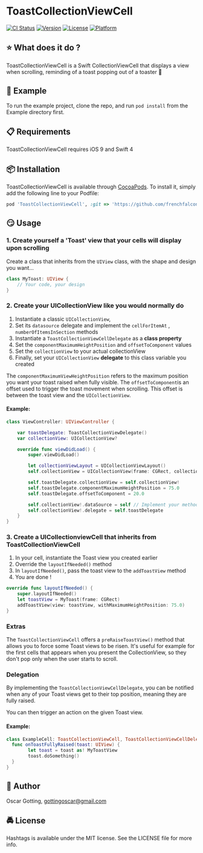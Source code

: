 # ToastCollectionViewCell

[![CI Status](https://img.shields.io/travis/gottingoscar@gmail.com/ToastCollectionViewCell.svg?style=flat)](https://travis-ci.org/gottingoscar@gmail.com/ToastCollectionViewCell)
[![Version](https://img.shields.io/cocoapods/v/ToastCollectionViewCell.svg?style=flat)](https://cocoapods.org/pods/ToastCollectionViewCell)
[![License](https://img.shields.io/cocoapods/l/ToastCollectionViewCell.svg?style=flat)](https://cocoapods.org/pods/ToastCollectionViewCell)
[![Platform](https://img.shields.io/cocoapods/p/ToastCollectionViewCell.svg?style=flat)](https://cocoapods.org/pods/ToastCollectionViewCell)


## :star: What does it do ?

ToastCollectionViewCell is a Swift CollectionViewCell that displays a view when scrolling, reminding of a toast popping out of a toaster 🍞

##  📲 Example

To run the example project, clone the repo, and run `pod install` from the Example directory first.

## 📋 Requirements

ToastCollectionViewCell requires iOS 9 and Swift 4

##  📦 Installation

ToastCollectionViewCell is available through [CocoaPods](https://cocoapods.org). To install
it, simply add the following line to your Podfile:

```ruby
pod 'ToastCollectionViewCell', :git => 'https://github.com/frenchfalcon/ToastCollectionViewCell'
```

## 😏 Usage

### 1. Create yourself a 'Toast' view that your cells will display upon scrolling

Create a class that inherits from the `UIView` class, with the shape and design you want...

```swift
class MyToast: UIView {
	// Your code, your design
}
```

### 2. Create your UICollectionView like you would normally do

1. Instantiate a classic `UICollectionView`,
2. Set its `datasource` delegate and implement the `cellForItemAt` , `numberOfItemsInSection` methods
3. Instantiate a `ToastCollectionViewCellDelegate` as a **class property**
4. Set the `componentMaximumHeightPosition` and `offsetToComponent` values
5. Set the `collectionView` to your actual collectionView
6. Finally, set your `UICollectionView` **delegate** to this class variable you created

The `componentMaximumViewHeightPosition` refers to the maximum position you want your toast raised when fully visible.
The `offsetToComponent`is an offset used to trigger the toast movement when scrolling. This offset is between the toast view and the `UICollectionView`.

#### Example:

```swift
class ViewController: UIViewController {

	var toastDelegate: ToastCollectionViewDelegate()
	var collectionView: UICollectionView?

	override func viewDidLoad() {
		super.viewDidLoad()

		let collectionViewLayout = UICollectionViewLayout()
		self.collectionView = UICollectionView(frame: CGRect, collectionViewLayout: 		collectionViewLayout)

		self.toastDelegate.collectionView = self.collectionView!
		self.toastDelegate.componentMaximumHeightPosition = 75.0
		self.toastDelegate.offsetToComponent = 20.0

		self.collectionView!.dataSource = self // Implement your methods
		self.collectionView!.delegate = self.toastDelegate
	}
}
```

### 3. Create a UICollectionviewCell that inherits from ToastCollectionViewCell

1. In your cell, instantiate the Toast view you created earlier
2. Override the `layoutIfNeeded()`  method
3. In  `layoutIfNeeded()`, pass the toast view to the `addToastView` method
4. You are done !


```swift
override func layoutIfNeeded() {
	super.layoutIfNeeded()
	let toastView = MyToast(frame: CGRect)
	addToastView(view: toastView, withMaximumHeightPosition: 75.0)
}
```

### Extras

The `ToastCollectionViewCell` offers a `preRaiseToastView()` method that allows you to force some Toast views to be risen. It's useful for example for the first cells that appears when you present the CollectionView, so they don't pop only when the user starts to scroll.


### Delegation

By implementing the `ToastCollectionViewCellDelegate`, you can be notified when any of your Toast views get to
their top position, meaning they are fully raised.

You can then trigger an action on the given Toast view.

#### Example:

```Swift
class ExampleCell: ToastCollectionViewCell, ToastCollectionViewCellDelegate {
  func onToastFullyRaised(toast: UIView) {
		let toast = toast as! MyToastView
		toast.doSomething()
  }
}
```

## 👱 Author

Oscar Gotting, gottingoscar@gmail.com

## 🚔 License

Hashtags is available under the MIT license. See the LICENSE file for more info.

